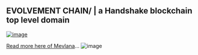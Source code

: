 ## EVOLVEMENT CHAIN/ | a Handshake blockchain top level domain

[![image](https://user-images.githubusercontent.com/37987346/101999396-a37e4380-3caa-11eb-8cc6-e61fb53c7855.png)](http://shapereality.innerinetcompany.hns.to/)

[Read more here of Mevlana](https://www.dkb-mevlana.org.tr/en/txt/tanitim.pd)...
![image](https://user-images.githubusercontent.com/37987346/97055454-d7fc3b80-1554-11eb-9b78-7f836dd279d8.png)
